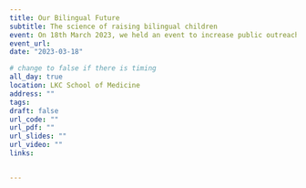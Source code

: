 ```yaml
---
title: Our Bilingual Future
subtitle: The science of raising bilingual children
event: On 18th March 2023, we held an event to increase public outreach on the research pertaining to raising bilingual children as well as making research translatable to the public. 
event_url:
date: "2023-03-18"

# change to false if there is timing
all_day: true 
location: LKC School of Medicine
address: ""
tags: 
draft: false
url_code: ""
url_pdf: ""
url_slides: ""
url_video: ""
links:


---
```

